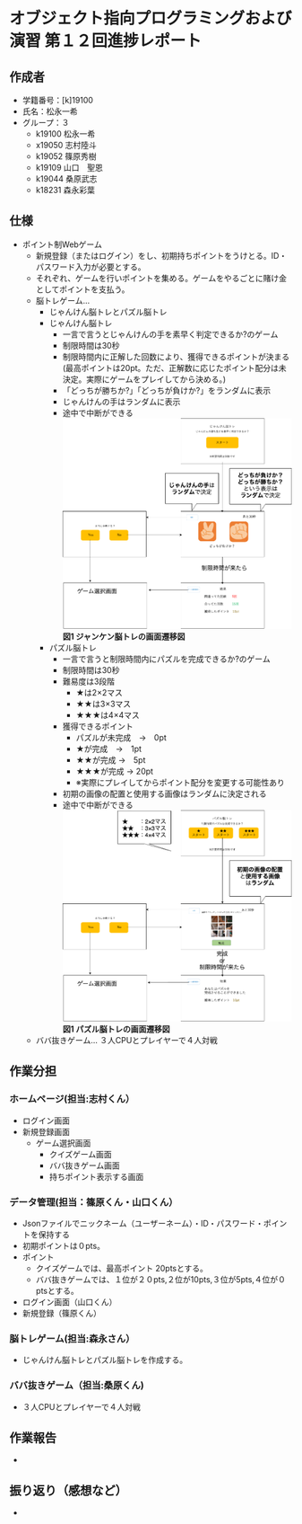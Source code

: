 # オブジェクト指向プログラミングおよび演習 第１２回進捗レポート

## 作成者
- 学籍番号：[k]19100
- 氏名：松永一希
- グループ：３
    - k19100 松永一希
    - x19050 志村陸斗
    - k19052 篠原秀樹
    - k19109 山口　聖恩
    - k19044 桑原武志
    - k18231 森永彩葉

## 仕様
- ポイント制Webゲーム
  - 新規登録（またはログイン）をし、初期持ちポイントをうけとる。ID・パスワード入力が必要とする。
  - それぞれ、ゲームを行いポイントを集める。ゲームをやるごとに賭け金としてポイントを支払う。
  - 脳トレゲーム… 
      - じゃんけん脳トレとパズル脳トレ
      - じゃんけん脳トレ
          - 一言で言うとじゃんけんの手を素早く判定できるか?のゲーム
          - 制限時間は30秒
          - 制限時間内に正解した回数により、獲得できるポイントが決まる(最高ポイントは20pt。ただ、正解数に応じたポイント配分は未決定。実際にゲームをプレイしてから決める。)
          - 「どっちが勝ちか?」「どっちが負けか?」をランダムに表示
          - じゃんけんの手はランダムに表示
          - 途中で中断ができる
          <img src="README_images/じゃんけん脳トレ.png">**図1 ジャンケン脳トレの画面遷移図**
      - パズル脳トレ
          - 一言で言うと制限時間内にパズルを完成できるか?のゲーム
          - 制限時間は30秒
          - 難易度は3段階
            - ★は2×2マス
            - ★★は3×3マス
            - ★★★は4×4マス
          - 獲得できるポイント
            - パズルが未完成　→　0pt
            - ★が完成　→　1pt
            - ★★が完成 →　5pt
            - ★★★が完成 → 20pt
            - ※実際にプレイしてからポイント配分を変更する可能性あり
          - 初期の画像の配置と使用する画像はランダムに決定される
          - 途中で中断ができる
          <img src="README_images/パズル脳トレ.png">**図1 パズル脳トレの画面遷移図**
  - ババ抜きゲーム… ３人CPUとプレイヤーで４人対戦

## 作業分担
### ホームページ(担当:志村くん）
- ログイン画面
- 新規登録画面
  - ゲーム選択画面
    - クイズゲーム画面
    - ババ抜きゲーム画面
    - 持ちポイント表示する画面  
### データ管理(担当：篠原くん・山口くん）
- Jsonファイルでニックネーム（ユーザーネーム）・ID・パスワード・ポイントを保持する
- 初期ポイントは０pts。
- ポイント
  - クイズゲームでは、最高ポイント 20ptsとする。
  - ババ抜きゲームでは、１位が２０pts,２位が10pts,３位が5pts,４位が０ptsとする。
- ログイン画面（山口くん）
- 新規登録（篠原くん）
### 脳トレゲーム(担当:森永さん）
- じゃんけん脳トレとパズル脳トレを作成する。
### ババ抜きゲーム（担当:桑原くん)
- ３人CPUとプレイヤーで４人対戦　

## 作業報告
- 

## 振り返り（感想など）
- 


